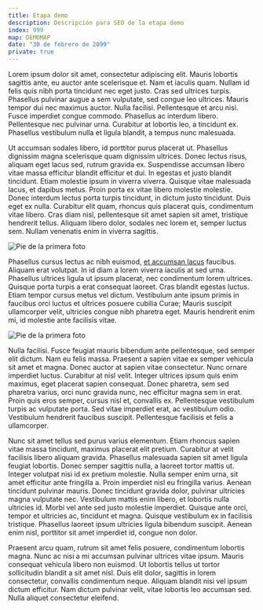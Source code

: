 ```yaml
---
title: Etapa demo
description: Descripción para SEO de la etapa demo
index: 999
map: DEMOMAP
date: "30 de febrero de 2099"
private: true
---
```

Lorem ipsum dolor sit amet, consectetur adipiscing elit. Mauris lobortis sagittis ante, eu auctor ante scelerisque et. Nam et iaculis quam. Nullam id felis quis nibh porta tincidunt nec eget justo. Cras sed ultrices turpis. Phasellus pulvinar augue a sem vulputate, sed congue leo ultrices. Mauris tempor dui nec maximus auctor. Nulla facilisi. Pellentesque et arcu nisi. Fusce imperdiet congue commodo. Phasellus ac interdum libero. Pellentesque nec pulvinar urna. Curabitur at lobortis leo, a tincidunt ex. Phasellus vestibulum nulla et ligula blandit, a tempus nunc malesuada.

Ut accumsan sodales libero, id porttitor purus placerat ut. Phasellus dignissim magna scelerisque quam dignissim ultrices. Donec lectus risus, aliquam eget lacus sed, rutrum gravida ex. Suspendisse accumsan libero vitae massa efficitur blandit efficitur et dui. In egestas et justo blandit tincidunt. Etiam molestie ipsum in viverra viverra. Quisque vitae malesuada lacus, et dapibus metus. Proin porta ex vitae libero molestie molestie. Donec interdum lectus porta turpis tincidunt, in dictum justo tincidunt. Duis eget ex nulla. Curabitur elit quam, rhoncus quis placerat quis, condimentum vitae libero. Cras diam nisl, pellentesque sit amet sapien sit amet, tristique hendrerit tellus. Aliquam libero dolor, sodales nec lorem et, semper luctus sem. Nullam venenatis enim in viverra sagittis.

![Pie de la primera foto](P18D02F01)

Phasellus cursus lectus ac nibh euismod, [et accumsan lacus](http://www.bing.com) faucibus. Aliquam erat volutpat. In id diam a lorem viverra iaculis at sed urna. Phasellus ultrices ligula ut ipsum placerat, nec condimentum lorem ultrices. Quisque porta turpis a erat consequat laoreet. Cras blandit egestas luctus. Etiam tempor cursus metus vel dictum. Vestibulum ante ipsum primis in faucibus orci luctus et ultrices posuere cubilia Curae; Mauris suscipit ullamcorper velit, ultricies congue nibh pharetra eget. Mauris hendrerit enim mi, id molestie ante facilisis vitae.

![Pie de la primera foto](P18D02F02)

Nulla facilisi. Fusce feugiat mauris bibendum ante pellentesque, sed semper elit dictum. Nam eu felis massa. Praesent a sapien vitae ex semper vehicula sit amet et magna. Donec auctor at sapien vitae consectetur. Nunc ornare imperdiet luctus. Curabitur at nisl velit. Integer ultrices ipsum quis enim maximus, eget placerat sapien consequat. Donec pharetra, sem sed pharetra varius, orci nunc gravida nunc, nec efficitur magna sem in erat. Proin quis eros semper, cursus nisl et, convallis ex. Pellentesque vestibulum turpis ac vulputate porta. Sed vitae imperdiet erat, ac vestibulum odio. Vestibulum hendrerit faucibus suscipit. Pellentesque facilisis et felis a ullamcorper.

Nunc sit amet tellus sed purus varius elementum. Etiam rhoncus sapien vitae massa tincidunt, maximus placerat elit pretium. Curabitur at velit facilisis libero aliquam gravida. Phasellus malesuada sapien sit amet ligula feugiat lobortis. Donec semper sagittis nulla, a laoreet tortor mattis ut. Integer volutpat nisi id ex pretium molestie. Nulla semper enim urna, sit amet efficitur ante fringilla a. Proin imperdiet nisl eu fringilla varius. Aenean tincidunt pulvinar mauris. Donec tincidunt gravida dolor, pulvinar ultricies magna vulputate nec. Vestibulum mattis enim libero, et lobortis nulla ultricies id. Morbi vel ante sed justo molestie imperdiet. Quisque ante orci, tempor et ultricies ac, tincidunt et magna. Quisque vestibulum ex in facilisis tristique. Phasellus laoreet ipsum ultricies ligula bibendum suscipit. Aenean enim nisl, porttitor sit amet imperdiet id, congue non dolor.

Praesent arcu quam, rutrum sit amet felis posuere, condimentum lobortis magna. Nunc ac nisi a mi accumsan pulvinar ultrices vitae ipsum. Mauris consequat vehicula libero non euismod. Ut lobortis tellus ut tortor sollicitudin blandit a sit amet nisl. Duis elit dolor, sagittis in lorem consectetur, convallis condimentum neque. Aliquam blandit nisi vel ipsum dictum efficitur. Nam dictum pulvinar velit, vitae lobortis leo accumsan sed. Nulla aliquet consectetur eleifend.